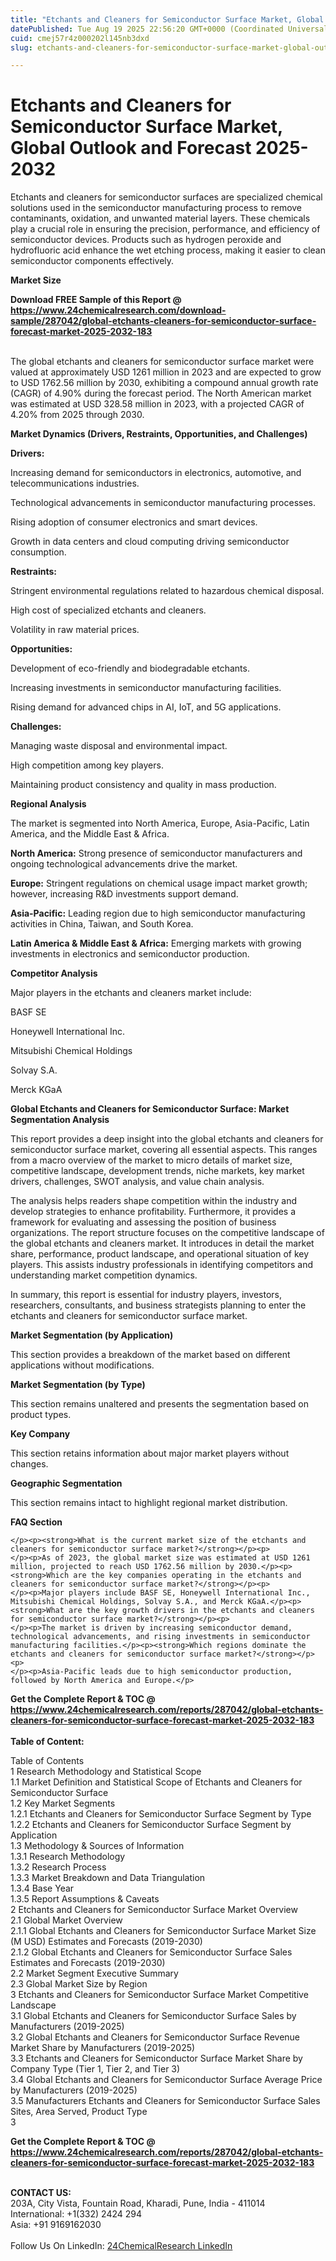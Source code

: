 ```yaml
---
title: "Etchants and Cleaners for Semiconductor Surface Market, Global Outlook and Forecast 2025-2032"
datePublished: Tue Aug 19 2025 22:56:20 GMT+0000 (Coordinated Universal Time)
cuid: cmej57r4z000202l145nb3dxd
slug: etchants-and-cleaners-for-semiconductor-surface-market-global-outlook-and-forecast-2025-2032-1-1-1-1

---
```


# Etchants and Cleaners for Semiconductor Surface Market, Global Outlook and Forecast 2025-2032

<p>Etchants and cleaners for semiconductor surfaces are specialized chemical solutions used in the semiconductor manufacturing process to remove contaminants, oxidation, and unwanted material layers. These chemicals play a crucial role in ensuring the precision, performance, and efficiency of semiconductor devices. Products such as hydrogen peroxide and hydrofluoric acid enhance the wet etching process, making it easier to clean semiconductor components effectively.</p><p>
</p><p><strong>Market Size</strong></p><div><b>Download FREE Sample of this Report @ 
            <a href="https://www.24chemicalresearch.com/download-sample/287042/global-etchants-cleaners-for-semiconductor-surface-forecast-market-2025-2032-183">
            https://www.24chemicalresearch.com/download-sample/287042/global-etchants-cleaners-for-semiconductor-surface-forecast-market-2025-2032-183</a></b></div><br><p>
</p><p>The global etchants and cleaners for semiconductor surface market were valued at approximately USD 1261 million in 2023 and are expected to grow to USD 1762.56 million by 2030, exhibiting a compound annual growth rate (CAGR) of 4.90% during the forecast period. The North American market was estimated at USD 328.58 million in 2023, with a projected CAGR of 4.20% from 2025 through 2030.</p><p>
</p><p><strong>Market Dynamics (Drivers, Restraints, Opportunities, and Challenges)</strong></p><p>
</p><p><strong>Drivers:</strong></p><p>
</p><p>Increasing demand for semiconductors in electronics, automotive, and telecommunications industries.</p><p>Technological advancements in semiconductor manufacturing processes.</p><p>Rising adoption of consumer electronics and smart devices.</p><p>Growth in data centers and cloud computing driving semiconductor consumption.</p><p>
</p><p><strong>Restraints:</strong></p><p>
</p><p>Stringent environmental regulations related to hazardous chemical disposal.</p><p>High cost of specialized etchants and cleaners.</p><p>Volatility in raw material prices.</p><p>
</p><p><strong>Opportunities:</strong></p><p>
</p><p>Development of eco-friendly and biodegradable etchants.</p><p>Increasing investments in semiconductor manufacturing facilities.</p><p>Rising demand for advanced chips in AI, IoT, and 5G applications.</p><p>
</p><p><strong>Challenges:</strong></p><p>
</p><p>Managing waste disposal and environmental impact.</p><p>High competition among key players.</p><p>Maintaining product consistency and quality in mass production.</p><p>
</p><p><strong>Regional Analysis</strong></p><p>
</p><p>The market is segmented into North America, Europe, Asia-Pacific, Latin America, and the Middle East &amp; Africa.</p><p>
</p><p><strong>North America:</strong> Strong presence of semiconductor manufacturers and ongoing technological advancements drive the market.</p><p><strong>Europe:</strong> Stringent regulations on chemical usage impact market growth; however, increasing R&amp;D investments support demand.</p><p><strong>Asia-Pacific:</strong> Leading region due to high semiconductor manufacturing activities in China, Taiwan, and South Korea.</p><p><strong>Latin America &amp; Middle East &amp; Africa:</strong> Emerging markets with growing investments in electronics and semiconductor production.</p><p>
</p><p><strong>Competitor Analysis</strong></p><p>
</p><p>Major players in the etchants and cleaners market include:</p><p>
</p><p>BASF SE</p><p>Honeywell International Inc.</p><p>Mitsubishi Chemical Holdings</p><p>Solvay S.A.</p><p>Merck KGaA</p><p>
</p><p><strong>Global Etchants and Cleaners for Semiconductor Surface: Market Segmentation Analysis</strong></p><p>
</p><p>This report provides a deep insight into the global etchants and cleaners for semiconductor surface market, covering all essential aspects. This ranges from a macro overview of the market to micro details of market size, competitive landscape, development trends, niche markets, key market drivers, challenges, SWOT analysis, and value chain analysis.</p><p>
</p><p>The analysis helps readers shape competition within the industry and develop strategies to enhance profitability. Furthermore, it provides a framework for evaluating and assessing the position of business organizations. The report structure focuses on the competitive landscape of the global etchants and cleaners market. It introduces in detail the market share, performance, product landscape, and operational situation of key players. This assists industry professionals in identifying competitors and understanding market competition dynamics.</p><p>
</p><p>In summary, this report is essential for industry players, investors, researchers, consultants, and business strategists planning to enter the etchants and cleaners for semiconductor surface market.</p><p>
</p><p><strong>Market Segmentation (by Application)</strong></p><p>
</p><p>This section provides a breakdown of the market based on different applications without modifications.</p><p>
</p><p><strong>Market Segmentation (by Type)</strong></p><p>
</p><p>This section remains unaltered and presents the segmentation based on product types.</p><p>
</p><p><strong>Key Company</strong></p><p>
</p><p>This section retains information about major market players without changes.</p><p>
</p><p><strong>Geographic Segmentation</strong></p><p>
</p><p>This section remains intact to highlight regional market distribution.</p><p>
</p><p><strong>FAQ Section</strong></p><p>

	</p><p><strong>What is the current market size of the etchants and cleaners for semiconductor surface market?</strong></p><p>
	</p><p>As of 2023, the global market size was estimated at USD 1261 million, projected to reach USD 1762.56 million by 2030.</p><p><strong>Which are the key companies operating in the etchants and cleaners for semiconductor surface market?</strong></p><p>
	</p><p>Major players include BASF SE, Honeywell International Inc., Mitsubishi Chemical Holdings, Solvay S.A., and Merck KGaA.</p><p><strong>What are the key growth drivers in the etchants and cleaners for semiconductor surface market?</strong></p><p>
	</p><p>The market is driven by increasing semiconductor demand, technological advancements, and rising investments in semiconductor manufacturing facilities.</p><p><strong>Which regions dominate the etchants and cleaners for semiconductor surface market?</strong></p><p>
	</p><p>Asia-Pacific leads due to high semiconductor production, followed by North America and Europe.</p>

<div><b>Get the Complete Report & TOC @ 
            <a href="https://www.24chemicalresearch.com/reports/287042/global-etchants-cleaners-for-semiconductor-surface-forecast-market-2025-2032-183">
            https://www.24chemicalresearch.com/reports/287042/global-etchants-cleaners-for-semiconductor-surface-forecast-market-2025-2032-183</a></b></div><br>
            <b>Table of Content:</b><p>Table of Contents<br />
1 Research Methodology and Statistical Scope<br />
1.1 Market Definition and Statistical Scope of Etchants and Cleaners for Semiconductor Surface<br />
1.2 Key Market Segments<br />
1.2.1 Etchants and Cleaners for Semiconductor Surface Segment by Type<br />
1.2.2 Etchants and Cleaners for Semiconductor Surface Segment by Application<br />
1.3 Methodology & Sources of Information<br />
1.3.1 Research Methodology<br />
1.3.2 Research Process<br />
1.3.3 Market Breakdown and Data Triangulation<br />
1.3.4 Base Year<br />
1.3.5 Report Assumptions & Caveats<br />
2 Etchants and Cleaners for Semiconductor Surface Market Overview<br />
2.1 Global Market Overview<br />
2.1.1 Global Etchants and Cleaners for Semiconductor Surface Market Size (M USD) Estimates and Forecasts (2019-2030)<br />
2.1.2 Global Etchants and Cleaners for Semiconductor Surface Sales Estimates and Forecasts (2019-2030)<br />
2.2 Market Segment Executive Summary<br />
2.3 Global Market Size by Region<br />
3 Etchants and Cleaners for Semiconductor Surface Market Competitive Landscape<br />
3.1 Global Etchants and Cleaners for Semiconductor Surface Sales by Manufacturers (2019-2025)<br />
3.2 Global Etchants and Cleaners for Semiconductor Surface Revenue Market Share by Manufacturers (2019-2025)<br />
3.3 Etchants and Cleaners for Semiconductor Surface Market Share by Company Type (Tier 1, Tier 2, and Tier 3)<br />
3.4 Global Etchants and Cleaners for Semiconductor Surface Average Price by Manufacturers (2019-2025)<br />
3.5 Manufacturers Etchants and Cleaners for Semiconductor Surface Sales Sites, Area Served, Product Type<br />
3</p>

<div><b>Get the Complete Report & TOC @ 
            <a href="https://www.24chemicalresearch.com/reports/287042/global-etchants-cleaners-for-semiconductor-surface-forecast-market-2025-2032-183">
            https://www.24chemicalresearch.com/reports/287042/global-etchants-cleaners-for-semiconductor-surface-forecast-market-2025-2032-183</a></b></div><br>

<b>CONTACT US:</b><br>
            203A, City Vista, Fountain Road, Kharadi, Pune, India - 411014<br>
            International: +1(332) 2424 294<br>
            Asia: +91 9169162030 <br><br>
            Follow Us On LinkedIn: <a href="https://www.linkedin.com/company/24chemicalresearch/">24ChemicalResearch LinkedIn</a>